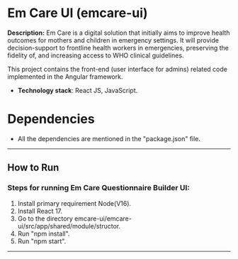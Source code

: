 # Em Care UI (emcare-ui) 

**Description:** Em Care is a digital solution that initially aims to improve health outcomes for mothers and children in emergency settings. It will provide decision-support to frontline health workers in emergencies, preserving the fidelity of, and increasing access to WHO clinical guidelines.

This project contains the front-end (user interface for admins) related code implemented in the Angular framework. 

 - **Technology stack**: React JS, JavaScript.

# Dependencies
- All the dependencies are mentioned in the "package.json" file.

***

## How to Run
### **Steps for running Em Care Questionnaire Builder UI**: 

1. Install primary requirement Node(V16).
2. Install React 17.
3. Go to the directory emcare-ui/emcare-ui/src/app/shared/module/structor.
4. Run "npm install".
5. Run "npm start".
***